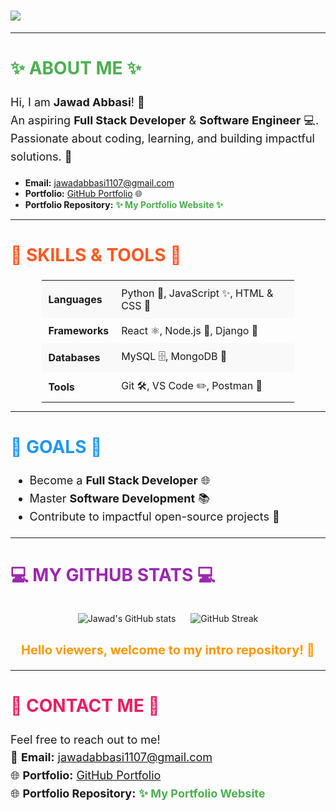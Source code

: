 <h1>
    <img src="https://readme-typing-svg.demolab.com?font=Fira+Code&weight=700&size=40&duration=4000&pause=500&center=true&vCenter=true&width=900&lines=Welcome+to+My+Intro+Repository+❤" style="color:green; font-weight:bolder; display:block; margin:auto; text-align:center;" />
</h1>

---

<h2 style="font-size: 28px; font-weight: bold; text-transform: uppercase; color: #4CAF50;">✨ About Me ✨</h2>

<p style="font-size: 18px; line-height: 1.6;">
Hi, I am <strong>Jawad Abbasi</strong>! 🚀<br>
An aspiring <strong>Full Stack Developer</strong> & <strong>Software Engineer</strong> 💻.<br>
Passionate about coding, learning, and building impactful solutions. 🌟
</p>

<ul>
  <li><strong>Email:</strong> <a href="mailto:jawadabbasi1107@gmail.com">jawadabbasi1107@gmail.com</a></li>
  <li><strong>Portfolio:</strong> <a href="https://github.com/JawadAbbasi14/jawadabbasi14">GitHub Portfolio</a> 🌐</li>
  <li><strong>Portfolio Repository:</strong> <a href="https://jawadabbasi14.github.io/My_portfolio/" style="color: #4CAF50; font-weight: bold; text-decoration: none;">✨ My Portfolio Website ✨</a></li>
</ul>

---

<h2 style="font-size: 28px; font-weight: bold; text-transform: uppercase; color: #FF5722;">🌟 Skills & Tools 🌟</h2>

<table style="border-collapse: collapse; width: 80%; font-size: 16px; margin:auto;">
  <tr style="background-color: #f9f9f9;">
    <td style="padding: 10px; font-weight: bold;">Languages</td>
    <td style="padding: 10px;">Python 🐍, JavaScript ✨, HTML & CSS 🎨</td>
  </tr>
  <tr>
    <td style="padding: 10px; font-weight: bold;">Frameworks</td>
    <td style="padding: 10px;">React ⚛️, Node.js 🌿, Django 🍃</td>
  </tr>
  <tr style="background-color: #f9f9f9;">
    <td style="padding: 10px; font-weight: bold;">Databases</td>
    <td style="padding: 10px;">MySQL 🗄️, MongoDB 🍃</td>
  </tr>
  <tr>
    <td style="padding: 10px; font-weight: bold;">Tools</td>
    <td style="padding: 10px;">Git 🛠️, VS Code ✏️, Postman 🚀</td>
  </tr>
</table>

---

<h2 style="font-size: 28px; font-weight: bold; text-transform: uppercase; color: #2196F3;">🚀 Goals 🚀</h2>

<ul style="font-size: 18px; line-height: 1.6;">
  <li>Become a <strong>Full Stack Developer</strong> 🌐</li>
  <li>Master <strong>Software Development</strong> 📚</li>
  <li>Contribute to impactful open-source projects 🌟</li>
</ul>

---

<h2 style="font-size: 28px; font-weight: bold; text-transform: uppercase; color: #9C27B0;">💻 My GitHub Stats 💻</h2>

<p style="text-align:center;">
    <img src="https://github-readme-stats.vercel.app/api?username=JawadAbbasi14&show_icons=true&theme=radical" alt="Jawad's GitHub stats" style="margin: 10px;" />
    <img src="https://github-readme-streak-stats.herokuapp.com/?user=JawadAbbasi14&theme=radical" alt="GitHub Streak" style="margin: 10px;" />
</p>

<p style="font-size: 20px; font-weight: bold; color: #FF9800; text-align:center;"><strong>Hello viewers, welcome to my intro repository! 🌟</strong></p>

---

<h2 style="font-size: 28px; font-weight: bold; text-transform: uppercase; color: #E91E63;">📝 Contact Me 📝</h2>

<p style="font-size: 18px; line-height: 1.6;">
Feel free to reach out to me!<br>
📧 <strong>Email:</strong> <a href="mailto:jawadabbasi1107@gmail.com">jawadabbasi1107@gmail.com</a><br>
🌐 <strong>Portfolio:</strong> <a href="https:[Read my portfolio ](https://github.com/JawadAbbasi14/My_portfolio)">GitHub Portfolio</a><br>
🌐 <strong>Portfolio Repository:</strong> <a href="https://jawadabbasi14.github.io/My_portfolio/" style="color: #4CAF50; font-weight: bold; text-decoration: none;">✨ My Portfolio Website</a>
</p>
